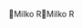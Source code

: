 Milko R                                               M i l k o   R                                                                                             